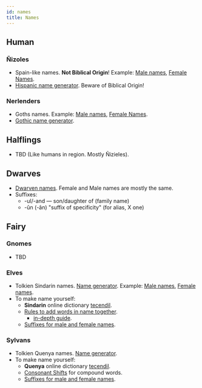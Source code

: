```yaml
---
id: names
title: Names
---
```


## Human

### Ñizoles

- Spain-like names. **Not Biblical Origin**! Example: [Male names](https://docs.google.com/spreadsheets/d/1g0IzYYx9L7eJSJG-DGGJpXfZuZZgfnYLY0QLEYdTE1Y/edit#gid=0), [Female Names](https://docs.google.com/spreadsheets/d/1g0IzYYx9L7eJSJG-DGGJpXfZuZZgfnYLY0QLEYdTE1Y/edit#gid=1144847730).
- [Hispanic name generator](https://www.fantasynamegenerators.com/hispanic_names.php). Beware of Biblical Origin!

### Nerlenders

- Goths names. Example: [Male names](https://docs.google.com/spreadsheets/d/1g0IzYYx9L7eJSJG-DGGJpXfZuZZgfnYLY0QLEYdTE1Y/edit#gid=2044173983), [Female Names](https://docs.google.com/spreadsheets/d/1g0IzYYx9L7eJSJG-DGGJpXfZuZZgfnYLY0QLEYdTE1Y/edit#gid=1912216393).
- [Gothic name generator](https://www.fantasynamegenerators.com/gothic-names.php).

<!-- ### Southerns -->
<!-- - TBD -->

## Halflings

- TBD (Like humans in region. Mostly Ñizieles).

## Dwarves

- [Dwarven names](https://docs.google.com/spreadsheets/d/1g0IzYYx9L7eJSJG-DGGJpXfZuZZgfnYLY0QLEYdTE1Y/edit#gid=757651066). Female and Male names are mostly the same.
- Suffixes:
    - -ul/-and — son/daughter of (family name)
    - -ûn (-ân) "suffix of specificity" (for alias, X one)

## Fairy

### Gnomes

- TBD

### Elves

- Tolkien Sindarin names. [Name generator](https://www.fantasynamegenerators.com/lotr-sindarin-names.php). Example: [Male names](https://docs.google.com/spreadsheets/d/1g0IzYYx9L7eJSJG-DGGJpXfZuZZgfnYLY0QLEYdTE1Y/edit#gid=1965361401), [Female names](https://docs.google.com/spreadsheets/d/1g0IzYYx9L7eJSJG-DGGJpXfZuZZgfnYLY0QLEYdTE1Y/edit#gid=813111400).
- To make name yourself:
    - **Sindarin** online dictionary [tecendil](https://www.tecendil.com/).
    - [Rules to add words in name together](http://sindarinlessons.weebly.com/36---how-to-make-names-1.html).
        - [in-depth guide](https://eldamo.org/content/phonetic-indexes/phonetics-s.html).
    - [Suffixes for male and female names](http://sindarinlessons.weebly.com/37---how-to-make-names-2.html).

### Sylvans

- Tolkien Quenya names. [Name generator](https://www.fantasynamegenerators.com/lotr-quenya-names.php). <!--Example: -->
- To make name yourself:
    - **Quenya** online dictionary [tecendil](https://www.tecendil.com/).
    - [Consonant Shifts](https://phonologyoftolkienselvish.weebly.com/quenya-phonetics-and-phonology.html) for compound words.
    - [Suffixes for male and female names](https://folk.uib.no/hnohf/affix~1.htm).
